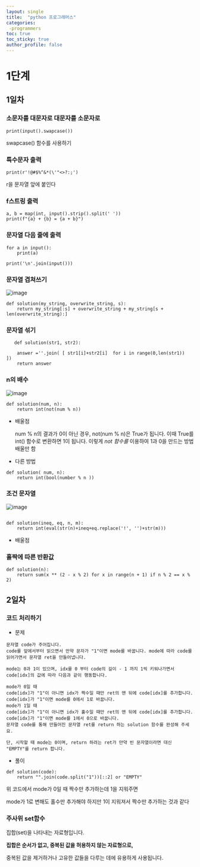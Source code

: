 ```yaml
---
layout: single
title:  "python 프로그래머스"
categories: 
 -programmers
toc: true
toc_sticky: true
author_profile: false
---
```

# 1단계

## 1일차

### 소문자를 대문자로 대문자를 소문자로

```
print(input().swapcase())
```

swapcase() 함수를 사용하기


###  특수문자 출력

```
print(r'!@#$%^&*(\'"<>?:;')
```

r을 문자열 앞에 붙인다


###  f스트링 출력

```
a, b = map(int, input().strip().split(' '))
print(f"{a} + {b} = {a + b}")
```

### 문자열 다음 줄에 출력

```
for a in input():
    print(a)
```

```
print('\n'.join(input()))
```


### 문자열 겹쳐쓰기

![image](https://github.com/Idealm99/idealm99.github.io/assets/112872986/1a77d77a-bbac-44fd-b803-2a16a9240df3)

```
def solution(my_string, overwrite_string, s):
    return my_string[:s] + overwrite_string + my_string[s + len(overwrite_string):]
```

###  문자열 섞기

```
   def solution(str1, str2):
    
    answer =''.join( [ str1[i]+str2[i]  for i in range(0,len(str1))  ])
    return answer
```


 ### n의 배수

![image](https://github.com/Idealm99/idealm99.github.io/assets/112872986/54ca781b-2b88-4f4d-afd5-18011850f0d4)

```
def solution(num, n):
    return int(not(num % n))
```

* 배울점 

     num % n의 결과가 0이 아닌 경우,
     not(num % n)은 True가 됩니다. 
     이때 True를 int() 함수로 변환하면 1이 됩니다.
     이렇게 *not 함수를* 이용하여 1과 0을 만드는 방법 배울만 함

* 다른 방법

```
def solution( num, n):
    return int(bool(number % n ))
```


### 조건 문자열

![image](https://github.com/Idealm99/idealm99.github.io/assets/112872986/0d6cddcd-0faf-4ede-8f61-d88b289545ea)

```

def solution(ineq, eq, n, m):
    return int(eval(str(n)+ineq+eq.replace('!', '')+str(m)))    
```

* 배울점


###  홀짝에 따른 반환값

```
def solution(n):
    return sum(x ** (2 - x % 2) for x in range(n + 1) if n % 2 == x % 2)
```

## 2일차

### 코드 처리하기

* 문제

```
문자열 code가 주어집니다.
code를 앞에서부터 읽으면서 만약 문자가 "1"이면 mode를 바꿉니다. mode에 따라 code를 읽어가면서 문자열 ret을 만들어냅니다.

mode는 0과 1이 있으며, idx를 0 부터 code의 길이 - 1 까지 1씩 키워나가면서 code[idx]의 값에 따라 다음과 같이 행동합니다.

mode가 0일 때
code[idx]가 "1"이 아니면 idx가 짝수일 때만 ret의 맨 뒤에 code[idx]를 추가합니다.
code[idx]가 "1"이면 mode를 0에서 1로 바꿉니다.
mode가 1일 때
code[idx]가 "1"이 아니면 idx가 홀수일 때만 ret의 맨 뒤에 code[idx]를 추가합니다.
code[idx]가 "1"이면 mode를 1에서 0으로 바꿉니다.
문자열 code를 통해 만들어진 문자열 ret를 return 하는 solution 함수를 완성해 주세요.

단, 시작할 때 mode는 0이며, return 하려는 ret가 만약 빈 문자열이라면 대신 "EMPTY"를 return 합니다.
```

* 풀이

```
def solution(code):
    return "".join(code.split("1"))[::2] or "EMPTY"
```
위 코드에서 mode가 0일 때 짝수만 추가하는데 1을 지워주면 

mode가 1로 변해도 홀수만 추가해야 하지만 1이 지워져서 짝수만 추가하는 것과 같다

### 주사위 set함수


집합(set)을 나타내는 자료형입니다. 

**집합은 순서가 없고, 중복된 값을 허용하지 않는 자료형으로,**

중복된 값을 제거하거나 고유한 값들을 다루는 데에 유용하게 사용됩니다.


